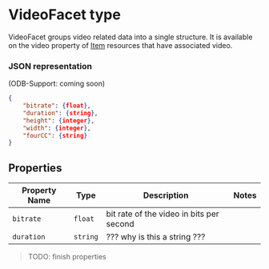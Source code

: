 ﻿# VideoFacet type
VideoFacet groups video related data into a single structure.
It is available on the video property of [Item](item.md) resources that have associated video.

### JSON representation
(ODB-Support: coming soon)
```json
{
	"bitrate": {float},
	"duration": {string},
	"height": {integer},
	"width": {integer},
	"fourCC": {string}
}
```
## Properties
Property Name | Type | Description | Notes
--- | --- | --- | ---
`bitrate` | `float` | bit rate of the video in bits per second |
`duration` | `string` | ??? why is this a string ??? |

>TODO: finish properties
